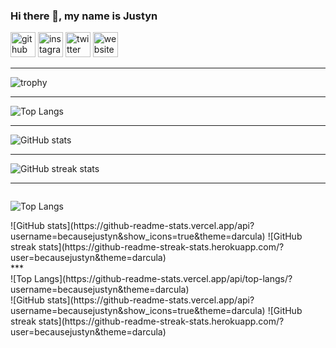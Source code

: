 ### Hi there 👋, my name is Justyn


[<img src='https://cdn.jsdelivr.net/npm/simple-icons@3.0.1/icons/github.svg' alt='github' height='40'>](https://github.com/becausejustyn)  [<img src='https://cdn.jsdelivr.net/npm/simple-icons@3.0.1/icons/instagram.svg' alt='instagram' height='40'>](https://www.instagram.com/becausejustyn1/)  [<img src='https://cdn.jsdelivr.net/npm/simple-icons@3.0.1/icons/twitter.svg' alt='twitter' height='40'>](https://twitter.com/becausejustyn)  [<img src='https://cdn.jsdelivr.net/npm/simple-icons@3.0.1/icons/icloud.svg' alt='website' height='40'>](https://becausejustyn.netlify.app/)  
***

![trophy](https://github-profile-trophy.vercel.app/?username=becausejustyn&theme=dracula&column=3&margin-w=15&margin-h=15)
***
![Top Langs](https://github-readme-stats.vercel.app/api/top-langs/?username=becausejustyn&theme=darcula)
***
![GitHub stats](https://github-readme-stats.vercel.app/api?username=becausejustyn&show_icons=true&theme=darcula)  
***
![GitHub streak stats](https://github-readme-streak-stats.herokuapp.com/?user=becausejustyn&theme=darcula)  
***
<div style="display:inline-block;vertical-align:left;">

![Top Langs](https://github-readme-stats.vercel.app/api/top-langs/?username=becausejustyn&theme=darcula)
</div>
<div style="display:inline-block;">
![GitHub stats](https://github-readme-stats.vercel.app/api?username=becausejustyn&show_icons=true&theme=darcula)  
![GitHub streak stats](https://github-readme-streak-stats.herokuapp.com/?user=becausejustyn&theme=darcula)  
</div>
***


<div>
  <div style="float:left">
![Top Langs](https://github-readme-stats.vercel.app/api/top-langs/?username=becausejustyn&theme=darcula)
  </div>
  <div style="display:inline-block;">
![GitHub stats](https://github-readme-stats.vercel.app/api?username=becausejustyn&show_icons=true&theme=darcula)  
![GitHub streak stats](https://github-readme-streak-stats.herokuapp.com/?user=becausejustyn&theme=darcula)  
</div>
</div>

